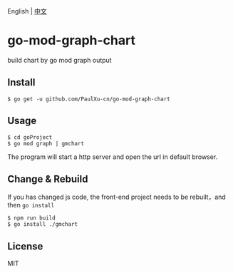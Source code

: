 English | [中文](./README-CN.md)
# go-mod-graph-chart
build chart by go mod graph output

## Install

```shell
$ go get -u github.com/PaulXu-cn/go-mod-graph-chart
```

## Usage

```shell
$ cd goProject
$ go mod graph | gmchart
```

The program will start a http server and open the url in default browser.

## Change & Rebuild

If you has changed js code, the front-end project needs to be rebuilt，and then `go install`
```shell
$ npm run build 
$ go install ./gmchart
```

## License

MIT